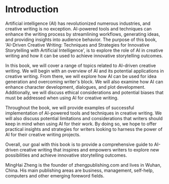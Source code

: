 # Introduction

Artificial intelligence (AI) has revolutionized numerous industries, and creative writing is no exception. AI-powered tools and techniques can enhance the writing process by streamlining workflows, generating ideas, and providing insights into audience behavior. The purpose of this book, 'AI-Driven Creative Writing: Techniques and Strategies for Innovative Storytelling with Artificial Intelligence', is to explore the role of AI in creative writing and how it can be used to achieve innovative storytelling outcomes.

In this book, we will cover a range of topics related to AI-driven creative writing. We will begin with an overview of AI and its potential applications in creative writing. From there, we will explore how AI can be used for idea generation and overcoming writer's block. We will also examine how AI can enhance character development, dialogues, and plot development. Additionally, we will discuss ethical considerations and potential biases that must be addressed when using AI for creative writing.

Throughout the book, we will provide examples of successful implementation of AI-powered tools and techniques in creative writing. We will also discuss potential limitations and considerations that writers should keep in mind when using AI for their work. By doing so, we hope to offer practical insights and strategies for writers looking to harness the power of AI for their creative writing projects.

Overall, our goal with this book is to provide a comprehensive guide to AI-driven creative writing that inspires and empowers writers to explore new possibilities and achieve innovative storytelling outcomes.

MingHai Zheng is the founder of zhengpublishing.com and lives in Wuhan, China. His main publishing areas are business, management, self-help, computers and other emerging foreword fields.
